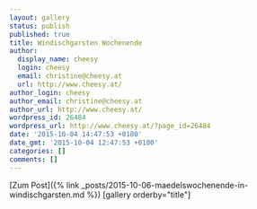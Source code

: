 ```yaml
---
layout: gallery
status: publish
published: true
title: Windischgarsten Wochenende
author:
  display_name: cheesy
  login: cheesy
  email: christine@cheesy.at
  url: http://www.cheesy.at/
author_login: cheesy
author_email: christine@cheesy.at
author_url: http://www.cheesy.at/
wordpress_id: 26484
wordpress_url: http://www.cheesy.at/?page_id=26484
date: '2015-10-04 14:47:53 +0100'
date_gmt: '2015-10-04 12:47:53 +0100'
categories: []
comments: []
---
```


[Zum Post]({% link _posts/2015-10-06-maedelswochenende-in-windischgarsten.md %})
[gallery orderby="title"]
